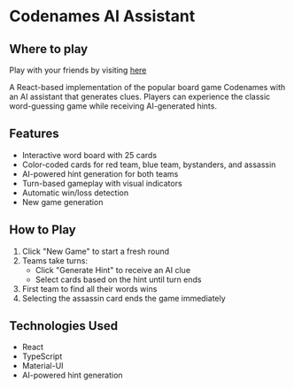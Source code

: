 # Codenames AI Assistant

## Where to play

Play with your friends by visiting [here](codenames.duckdns.org)

A React-based implementation of the popular board game Codenames with an AI assistant that generates clues. Players can experience the classic word-guessing game while receiving AI-generated hints.

## Features

- Interactive word board with 25 cards
- Color-coded cards for red team, blue team, bystanders, and assassin
- AI-powered hint generation for both teams
- Turn-based gameplay with visual indicators
- Automatic win/loss detection
- New game generation

## How to Play

1. Click "New Game" to start a fresh round
2. Teams take turns:
   - Click "Generate Hint" to receive an AI clue
   - Select cards based on the hint until turn ends
3. First team to find all their words wins
4. Selecting the assassin card ends the game immediately

## Technologies Used

- React
- TypeScript
- Material-UI
- AI-powered hint generation
